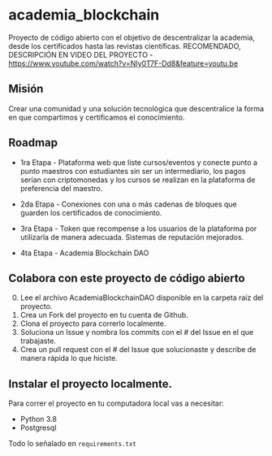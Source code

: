 # academia_blockchain
Proyecto de código abierto con el objetivo de descentralizar la academia, desde los certificados hasta las revistas científicas. 
RECOMENDADO, DESCRIPCIÓN EN VIDEO DEL PROYECTO - https://www.youtube.com/watch?v=NIy0T7F-Dd8&feature=youtu.be

## Misión
Crear una comunidad y una solución tecnológica que descentralice la forma en que compartimos y certificamos el conocimiento.

## Roadmap
- 1ra Etapa - 
Plataforma web que liste cursos/eventos y conecte punto a punto maestros con estudiantes sin ser un intermediario, los pagos serían con criptomonedas y los cursos se realizan en la plataforma de preferencia del maestro.

- 2da Etapa - 
Conexiones con una o más cadenas de bloques que guarden los certificados de conocimiento.

- 3ra Etapa - 
Token que recompense a los usuarios de la plataforma por utilizarla de manera adecuada. Sistemas de reputación mejorados.

- 4ta Etapa - 
Academia Blockchain DAO

## Colabora con este proyecto de código abierto

0. Lee el archivo AcademiaBlockchainDAO disponible en la carpeta raíz del proyecto.
1. Crea un Fork del proyecto en tu cuenta de Github.
2. Clona el proyecto para correrlo localmente.
3. Soluciona un Issue y nombra los commits con el # del Issue en el que trabajaste.
4. Crea un pull request con el # del Issue que solucionaste y describe de manera rápida lo que hiciste.

## Instalar el proyecto localmente.
Para correr el proyecto en tu computadora local vas a necesitar:

* Python 3.8
* Postgresql 

Todo lo señalado en `requirements.txt`



